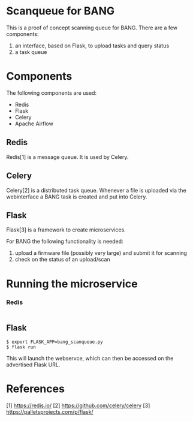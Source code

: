 # Scanqueue for BANG

This is a proof of concept scanning queue for BANG. There are a few components:

1. an interface, based on Flask, to upload tasks and query status
2. a task queue


# Components

The following components are used:

* Redis
* Flask
* Celery
* Apache Airflow

## Redis

Redis[1] is a message queue. It is used by Celery.

## Celery

Celery[2] is a distributed task queue. Whenever a file is uploaded via the
webinterface a BANG task is created and put into Celery.

## Flask

Flask[3] is a framework to create microservices.

For BANG the following functionality is needed:

1. upload a firmware file (possibly very large) and submit it for scanning
2. check on the status of an upload/scan

# Running the microservice

### Redis

```
```
## Flask

```
$ export FLASK_APP=bang_scanqueue.py
$ flask run
```

This will launch the webservce, which can then be accessed on the advertised
Flask URL.



# References

[1] https://redis.io/
[2] https://github.com/celery/celery
[3] https://palletsprojects.com/p/flask/
